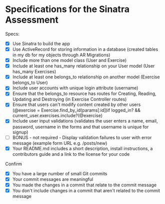 # Specifications for the Sinatra Assessment

Specs:
- [x] Use Sinatra to build the app
- [x] Use ActiveRecord for storing information in a database (created tables in my db for my objects through AR Migrations)
- [x] Include more than one model class (User and Exercise)
- [x] Include at least one has_many relationship on your User model (User has_many Exercises)
- [x] Include at least one belongs_to relationship on another model (Exercise belongs_to User)
- [x] Include user accounts with unique login attribute (username) 
- [x] Ensure that the belongs_to resource has routes for Creating, Reading, Updating and Destroying (in Exercise Controller routes)
- [x] Ensure that users can't modify content created by other users (@exercise = Exercise.find_by_id(params[:id])if logged_in? && current_user.exercises.include?(@exercise)
- [x] Include user input validations (validates the user enters a name, email, password, username in the forms and that username is unique for signup)
- [ ] BONUS - not required - Display validation failures to user with error message (example form URL e.g. /posts/new)
- [x] Your README.md includes a short description, install instructions, a contributors guide and a link to the license for your code

Confirm
- [x] You have a large number of small Git commits
- [x] Your commit messages are meaningful
- [x] You made the changes in a commit that relate to the commit message
- [x] You don't include changes in a commit that aren't related to the commit message
